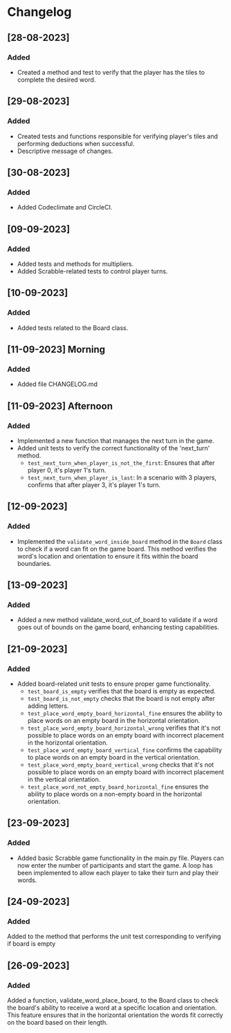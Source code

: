 # Changelog

## [28-08-2023]

### Added

- Created a method and test to verify that the player has the tiles to complete the desired word.

## [29-08-2023]

### Added

- Created tests and functions responsible for verifying player's tiles and performing deductions when successful.
- Descriptive message of changes.

## [30-08-2023]

### Added

- Added Codeclimate and CircleCI.

## [09-09-2023]

### Added

- Added tests and methods for multipliers.
- Added Scrabble-related tests to control player turns.

## [10-09-2023] 

### Added

- Added tests related to the Board class.

## [11-09-2023] Morning 

### Added

- Added file CHANGELOG.md

## [11-09-2023] Afternoon

### Added
- Implemented a new function that manages the next turn in the game.
- Added unit tests to verify the correct functionality of the 'next_turn' method.
  - `test_next_turn_when_player_is_not_the_first`: Ensures that after player 0, it's player 1's turn.
  - `test_next_turn_when_player_is_last`: In a scenario with 3 players, confirms that after player 3, it's player 1's turn.

## [12-09-2023]

### Added

- Implemented the `validate_word_inside_board` method in the `Board` class to check if a word can fit on the game board. This method verifies the word's location and orientation to ensure it fits within the board boundaries.
  
## [13-09-2023]

### Added

- Added a new method validate_word_out_of_board to validate if a word goes out of bounds on the game board, enhancing testing capabilities.

## [21-09-2023]

### Added
- Added board-related unit tests to ensure proper game functionality.
  - `test_board_is_empty` verifies that the board is empty as expected.
  - `test_board_is_not_empty` checks that the board is not empty after adding letters.
  - `test_place_word_empty_board_horizontal_fine` ensures the ability to place words on an empty board in the horizontal orientation.
  - `test_place_word_empty_board_horizontal_wrong` verifies that it's not possible to place words on an empty board with incorrect placement in the horizontal orientation.
  - `test_place_word_empty_board_vertical_fine` confirms the capability to place words on an empty board in the vertical orientation.
  - `test_place_word_empty_board_vertical_wrong` checks that it's not possible to place words on an empty board with incorrect placement in the vertical orientation.
  - `test_place_word_not_empty_board_horizontal_fine` ensures the ability to place words on a non-empty board in the horizontal orientation.

## [23-09-2023]

### Added
- Added basic Scrabble game functionality in the main.py file. Players can now enter the number of participants and start the game. A loop has been implemented to allow each player to take their turn and play their words.

## [24-09-2023]

### Added
Added to the method that performs the unit test corresponding to verifying if board is empty

## [26-09-2023]

### Added
Added a function, validate_word_place_board, to the Board class to check the board's ability to receive a word at a specific location and orientation. This feature ensures that in the horizontal orientation the words fit correctly on the board based on their length.